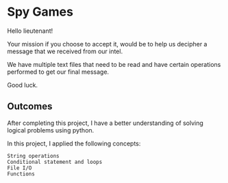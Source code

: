 # Spy Games

Hello lieutenant!

Your mission if you choose to accept it, would be to help us decipher a message that we received from our intel.

We have multiple text files that need to be read and have certain operations performed to get our final message.

Good luck.

## Outcomes

After completing this project, I have a better understanding of solving logical problems using python. 

In this project, I applied the following concepts:

    String operations
    Conditional statement and loops
    File I/O
    Functions

